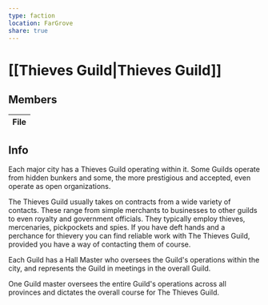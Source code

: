 ```yaml
---
type: faction
location: FarGrove
share: true
---
```


# [[Thieves Guild|Thieves Guild]]

## Members
| File |
| ---- |


## Info
Each major city has a Thieves Guild operating within it. Some Guilds operate from hidden bunkers and some, the more prestigious and accepted, even operate as open organizations.

The Thieves Guild usually takes on contracts from a wide variety of contacts. These range from simple merchants to businesses to other guilds to even royalty and government officials.
They typically employ thieves, mercenaries, pickpockets and spies. If you have deft hands and a perchance for thievery you can find reliable work with The Thieves Guild, provided you have a way of contacting them of course.

Each Guild has a Hall Master who oversees the Guild's operations within the city, and represents the Guild in meetings in the overall Guild.

One Guild master oversees the entire Guild's operations across all provinces and dictates the overall course for The Thieves Guild.